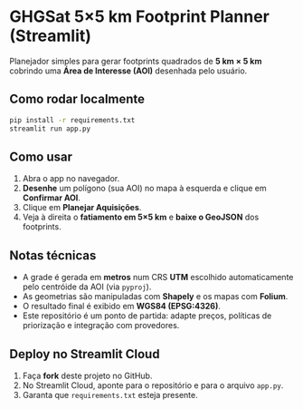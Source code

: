 
# GHGSat 5×5 km Footprint Planner (Streamlit)

Planejador simples para gerar footprints quadrados de **5 km × 5 km** cobrindo uma **Área de Interesse (AOI)** desenhada pelo usuário.

## Como rodar localmente

```bash
pip install -r requirements.txt
streamlit run app.py
```

## Como usar

1. Abra o app no navegador.
2. **Desenhe** um polígono (sua AOI) no mapa à esquerda e clique em **Confirmar AOI**.
3. Clique em **Planejar Aquisições**.
4. Veja à direita o **fatiamento em 5×5 km** e **baixe o GeoJSON** dos footprints.

## Notas técnicas

- A grade é gerada em **metros** num CRS **UTM** escolhido automaticamente pelo centróide da AOI (via `pyproj`).
- As geometrias são manipuladas com **Shapely** e os mapas com **Folium**.
- O resultado final é exibido em **WGS84 (EPSG:4326)**.
- Este repositório é um ponto de partida: adapte preços, políticas de priorização e integração com provedores.

## Deploy no Streamlit Cloud

1. Faça **fork** deste projeto no GitHub.
2. No Streamlit Cloud, aponte para o repositório e para o arquivo `app.py`.
3. Garanta que `requirements.txt` esteja presente.

